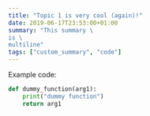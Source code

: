 ```yaml
---
title: "Topic 1 is very cool (again)!"
date: 2019-06-17T23:53:00+01:00
summary: "This summary \
is \
multiline"
tags: ["custom_summary", "code"]
---
```


Example code:

```python
def dummy_function(arg1):
    print("dummy function")
    return arg1
```
